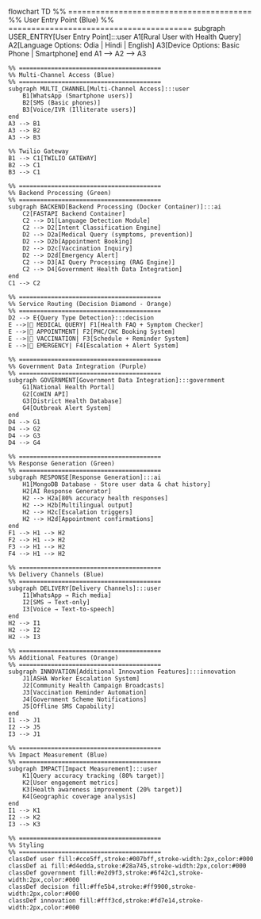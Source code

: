 
flowchart TD
    %% ========================================
    %% User Entry Point (Blue)
    %% ========================================
    subgraph USER_ENTRY[User Entry Point]:::user
        A1[Rural User with Health Query]
        A2[Language Options: Odia | Hindi | English]
        A3[Device Options: Basic Phone | Smartphone]
    end
    A1 --> A2 --> A3

    %% ========================================
    %% Multi-Channel Access (Blue)
    %% ========================================
    subgraph MULTI_CHANNEL[Multi-Channel Access]:::user
        B1[WhatsApp (Smartphone users)]
        B2[SMS (Basic phones)]
        B3[Voice/IVR (Illiterate users)]
    end
    A3 --> B1
    A3 --> B2
    A3 --> B3

    %% Twilio Gateway
    B1 --> C1[TWILIO GATEWAY]
    B2 --> C1
    B3 --> C1

    %% ========================================
    %% Backend Processing (Green)
    %% ========================================
    subgraph BACKEND[Backend Processing (Docker Container)]:::ai
        C2[FASTAPI Backend Container]
        C2 --> D1[Language Detection Module]
        C2 --> D2[Intent Classification Engine]
        D2 --> D2a[Medical Query (symptoms, prevention)]
        D2 --> D2b[Appointment Booking]
        D2 --> D2c[Vaccination Inquiry]
        D2 --> D2d[Emergency Alert]
        C2 --> D3[AI Query Processing (RAG Engine)]
        C2 --> D4[Government Health Data Integration]
    end
    C1 --> C2

    %% ========================================
    %% Service Routing (Decision Diamond - Orange)
    %% ========================================
    D2 --> E{Query Type Detection}:::decision
    E -->|🏥 MEDICAL QUERY| F1[Health FAQ + Symptom Checker]
    E -->|📅 APPOINTMENT| F2[PHC/CHC Booking System]
    E -->|💉 VACCINATION| F3[Schedule + Reminder System]
    E -->|🚨 EMERGENCY| F4[Escalation + Alert System]

    %% ========================================
    %% Government Data Integration (Purple)
    %% ========================================
    subgraph GOVERNMENT[Government Data Integration]:::government
        G1[National Health Portal]
        G2[CoWIN API]
        G3[District Health Database]
        G4[Outbreak Alert System]
    end
    D4 --> G1
    D4 --> G2
    D4 --> G3
    D4 --> G4

    %% ========================================
    %% Response Generation (Green)
    %% ========================================
    subgraph RESPONSE[Response Generation]:::ai
        H1[MongoDB Database - Store user data & chat history]
        H2[AI Response Generator]
        H2 --> H2a[80% accuracy health responses]
        H2 --> H2b[Multilingual output]
        H2 --> H2c[Escalation triggers]
        H2 --> H2d[Appointment confirmations]
    end
    F1 --> H1 --> H2
    F2 --> H1 --> H2
    F3 --> H1 --> H2
    F4 --> H1 --> H2

    %% ========================================
    %% Delivery Channels (Blue)
    %% ========================================
    subgraph DELIVERY[Delivery Channels]:::user
        I1[WhatsApp → Rich media]
        I2[SMS → Text-only]
        I3[Voice → Text-to-speech]
    end
    H2 --> I1
    H2 --> I2
    H2 --> I3

    %% ========================================
    %% Additional Features (Orange)
    %% ========================================
    subgraph INNOVATION[Additional Innovation Features]:::innovation
        J1[ASHA Worker Escalation System]
        J2[Community Health Campaign Broadcasts]
        J3[Vaccination Reminder Automation]
        J4[Government Scheme Notifications]
        J5[Offline SMS Capability]
    end
    I1 --> J1
    I2 --> J5
    I3 --> J1

    %% ========================================
    %% Impact Measurement (Blue)
    %% ========================================
    subgraph IMPACT[Impact Measurement]:::user
        K1[Query accuracy tracking (80% target)]
        K2[User engagement metrics]
        K3[Health awareness improvement (20% target)]
        K4[Geographic coverage analysis]
    end
    I1 --> K1
    I2 --> K2
    I3 --> K3

    %% ========================================
    %% Styling
    %% ========================================
    classDef user fill:#cce5ff,stroke:#007bff,stroke-width:2px,color:#000
    classDef ai fill:#d4edda,stroke:#28a745,stroke-width:2px,color:#000
    classDef government fill:#e2d9f3,stroke:#6f42c1,stroke-width:2px,color:#000
    classDef decision fill:#ffe5b4,stroke:#ff9900,stroke-width:2px,color:#000
    classDef innovation fill:#fff3cd,stroke:#fd7e14,stroke-width:2px,color:#000